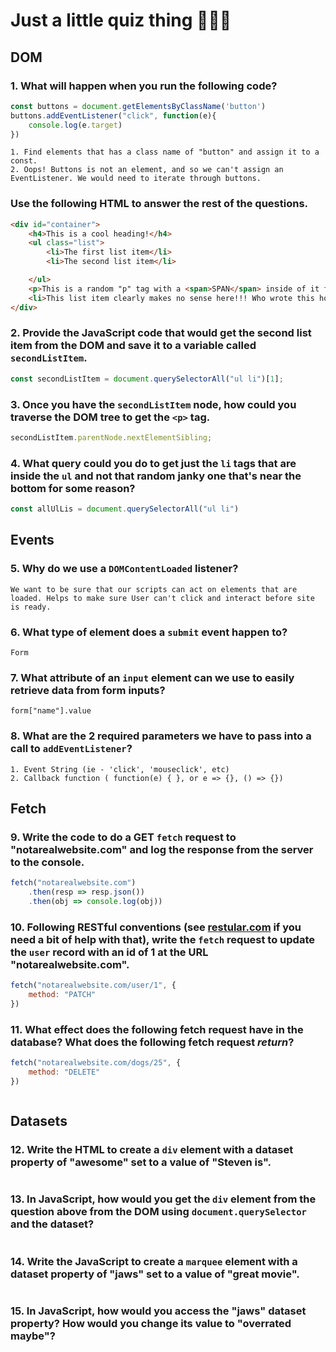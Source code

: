 # Just a little quiz thing 🤷🏻‍♂️

## DOM

### 1. What will happen when you run the following code?

```javascript
const buttons = document.getElementsByClassName('button')
buttons.addEventListener("click", function(e){
    console.log(e.target)
})    
```
```
1. Find elements that has a class name of "button" and assign it to a const.
2. Oops! Buttons is not an element, and so we can't assign an EventListener. We would need to iterate through buttons.
```

### Use the following HTML to answer the rest of the questions.

```html
<div id="container">
    <h4>This is a cool heading!</h4>
    <ul class="list">
        <li>The first list item</li>
        <li>The second list item</li>

    </ul>
    <p>This is a random "p" tag with a <span>SPAN</span> inside of it for some reason!</p>
    <li>This list item clearly makes no sense here!!! Who wrote this horrible code?</li>
</div>
```

### 2. Provide the JavaScript code that would get the second list item from the DOM and save it to a variable called `secondListItem`.

```javascript
const secondListItem = document.querySelectorAll("ul li")[1];
```

### 3. Once you have the `secondListItem` node, how could you traverse the DOM tree to get the `<p>` tag.


```javascript
secondListItem.parentNode.nextElementSibling;
```

### 4. What query could you do to get just the `li` tags that are inside the `ul` and not that random janky one that's near the bottom for some reason?


```javascript
const allUlLis = document.querySelectorAll("ul li")
```

## Events

### 5. Why do we use a `DOMContentLoaded` listener?

```
We want to be sure that our scripts can act on elements that are loaded. Helps to make sure User can't click and interact before site is ready.
```

### 6. What type of element does a `submit` event happen to?

```
Form
```

### 7. What attribute of an `input` element can we use to easily retrieve data from form inputs?

```
form["name"].value
```

### 8. What are the 2 required parameters we have to pass into a call to `addEventListener`?

```
1. Event String (ie - 'click', 'mouseclick', etc)
2. Callback function ( function(e) { }, or e => {}, () => {})
```

## Fetch

### 9. Write the code to do a GET `fetch` request to "notarealwebsite.com" and log the response from the server to the console.

```javascript
fetch("notarealwebsite.com")
    .then(resp => resp.json())  
    .then(obj => console.log(obj))
```

### 10. Following RESTful conventions (see [restular.com](http://www.restular.com) if you need a bit of help with that), write the `fetch` request to update the `user` record with an id of 1 at the URL "notarealwebsite.com".

```javascript
fetch("notarealwebsite.com/user/1", {
    method: "PATCH"
})
```

### 11. What effect does the following fetch request have in the database? What does the following fetch request *return*? 

```javascript
fetch("notarealwebsite.com/dogs/25", {
    method: "DELETE"
})
```

```

```

## Datasets

### 12. Write the HTML to create a `div` element with a dataset property of "awesome" set to a value of "Steven is".

```HTML

```

### 13. In JavaScript, how would you get the `div` element from the question above from the DOM using `document.querySelector` and the dataset?

```javascript

```

### 14. Write the JavaScript to create a `marquee` element with a dataset property of "jaws" set to a value of "great movie".

```javascript

```

### 15. In JavaScript, how would you access the "jaws" dataset property? How would you change its value to "overrated maybe"?

```javascript

```

